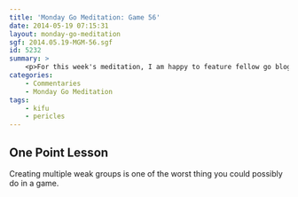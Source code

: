 ```yaml
---
title: 'Monday Go Meditation: Game 56'
date: 2014-05-19 07:15:31
layout: monday-go-meditation
sgf: 2014.05.19-MGM-56.sgf
id: 5232
summary: >
	<p>For this week's meditation, I am happy to feature fellow go blogger <a href="http://kingdomofbaduk.blogspot.fr">Perciles (Kingdom of Baduk)</a> to this series. The game below is a casual game that we played with one another and can in fact be seen as a teaching game of sorts. As Pericles is a 5-6 dan, you can predict the outcome pretty well; but I'm hoping that you'll find the kifu entertaining as I try to flail around the board against his mighty strength. Enjoy!</p>
categories:
	- Commentaries
	- Monday Go Meditation
tags:
	- kifu
	- pericles
---
```


## One Point Lesson

Creating multiple weak groups is one of the worst thing you could possibly do in a game.
